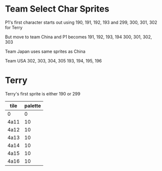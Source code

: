 # Team Select Char Sprites

P1's first character starts out using 190, 191, 192, 193 and 299, 300, 301, 302 for Terry

But move to team China and P1 becomes
191, 192, 193, 194
300, 301, 302, 303

Team Japan uses same sprites as China

Team USA
302, 303, 304, 305
193, 194, 195, 196

# Terry

Terry's first sprite is either 190 or 299

| tile | palette |
| ---- | ------- |
| 0    | 0       |
| 4a11 | 10      |
| 4a12 | 10      |
| 4a13 | 10      |
| 4a14 | 10      |
| 4a15 | 10      |
| 4a16 | 10      |
